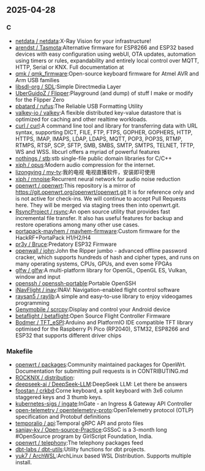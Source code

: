 ## 2025-04-28

### C

* [netdata / netdata](https://github.com/netdata/netdata):X-Ray Vision for your infrastructure!
* [arendst / Tasmota](https://github.com/arendst/Tasmota):Alternative firmware for ESP8266 and ESP32 based devices with easy configuration using webUI, OTA updates, automation using timers or rules, expandability and entirely local control over MQTT, HTTP, Serial or KNX. Full documentation at
* [qmk / qmk_firmware](https://github.com/qmk/qmk_firmware):Open-source keyboard firmware for Atmel AVR and Arm USB families
* [libsdl-org / SDL](https://github.com/libsdl-org/SDL):Simple Directmedia Layer
* [UberGuidoZ / Flipper](https://github.com/UberGuidoZ/Flipper):Playground (and dump) of stuff I make or modify for the Flipper Zero
* [pbatard / rufus](https://github.com/pbatard/rufus):The Reliable USB Formatting Utility
* [valkey-io / valkey](https://github.com/valkey-io/valkey):A flexible distributed key-value datastore that is optimized for caching and other realtime workloads.
* [curl / curl](https://github.com/curl/curl):A command line tool and library for transferring data with URL syntax, supporting DICT, FILE, FTP, FTPS, GOPHER, GOPHERS, HTTP, HTTPS, IMAP, IMAPS, LDAP, LDAPS, MQTT, POP3, POP3S, RTMP, RTMPS, RTSP, SCP, SFTP, SMB, SMBS, SMTP, SMTPS, TELNET, TFTP, WS and WSS. libcurl offers a myriad of powerful features
* [nothings / stb](https://github.com/nothings/stb):stb single-file public domain libraries for C/C++
* [xiph / opus](https://github.com/xiph/opus):Modern audio compression for the internet.
* [lizongying / my-tv](https://github.com/lizongying/my-tv):我的电视 电视直播软件，安装即可使用
* [xiph / rnnoise](https://github.com/xiph/rnnoise):Recurrent neural network for audio noise reduction
* [openwrt / openwrt](https://github.com/openwrt/openwrt):This repository is a mirror of https://git.openwrt.org/openwrt/openwrt.git It is for reference only and is not active for check-ins. We will continue to accept Pull Requests here. They will be merged via staging trees then into openwrt.git.
* [RsyncProject / rsync](https://github.com/RsyncProject/rsync):An open source utility that provides fast incremental file transfer. It also has useful features for backup and restore operations among many other use cases.
* [portapack-mayhem / mayhem-firmware](https://github.com/portapack-mayhem/mayhem-firmware):Custom firmware for the HackRF+PortaPack H1/H2/H4
* [pr3y / Bruce](https://github.com/pr3y/Bruce):Predatory ESP32 Firmware
* [openwall / john](https://github.com/openwall/john):John the Ripper jumbo - advanced offline password cracker, which supports hundreds of hash and cipher types, and runs on many operating systems, CPUs, GPUs, and even some FPGAs
* [glfw / glfw](https://github.com/glfw/glfw):A multi-platform library for OpenGL, OpenGL ES, Vulkan, window and input
* [openssh / openssh-portable](https://github.com/openssh/openssh-portable):Portable OpenSSH
* [iNavFlight / inav](https://github.com/iNavFlight/inav):INAV: Navigation-enabled flight control software
* [raysan5 / raylib](https://github.com/raysan5/raylib):A simple and easy-to-use library to enjoy videogames programming
* [Genymobile / scrcpy](https://github.com/Genymobile/scrcpy):Display and control your Android device
* [betaflight / betaflight](https://github.com/betaflight/betaflight):Open Source Flight Controller Firmware
* [Bodmer / TFT_eSPI](https://github.com/Bodmer/TFT_eSPI):Arduino and PlatformIO IDE compatible TFT library optimised for the Raspberry Pi Pico (RP2040), STM32, ESP8266 and ESP32 that supports different driver chips

### Makefile

* [openwrt / packages](https://github.com/openwrt/packages):Community maintained packages for OpenWrt. Documentation for submitting pull requests is in CONTRIBUTING.md
* [ROCKNIX / distribution](https://github.com/ROCKNIX/distribution):
* [deepseek-ai / DeepSeek-LLM](https://github.com/deepseek-ai/DeepSeek-LLM):DeepSeek LLM: Let there be answers
* [foostan / crkbd](https://github.com/foostan/crkbd):Corne keyboard, a split keyboard with 3x6 column staggered keys and 3 thumb keys.
* [kubernetes-sigs / ingate](https://github.com/kubernetes-sigs/ingate):InGate - an Ingress & Gateway API Controller
* [open-telemetry / opentelemetry-proto](https://github.com/open-telemetry/opentelemetry-proto):OpenTelemetry protocol (OTLP) specification and Protobuf definitions
* [temporalio / api](https://github.com/temporalio/api):Temporal gRPC API and proto files
* [sanjay-kv / Open-source-Practice](https://github.com/sanjay-kv/Open-source-Practice):GSSoC is a 3-month long #OpenSource program by GirlScript Foundation, India.
* [openwrt / telephony](https://github.com/openwrt/telephony):The telephony packages feed
* [dbt-labs / dbt-utils](https://github.com/dbt-labs/dbt-utils):Utility functions for dbt projects.
* [yuk7 / ArchWSL](https://github.com/yuk7/ArchWSL):ArchLinux based WSL Distribution. Supports multiple install.
